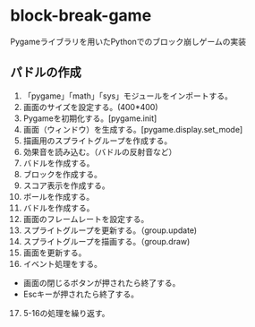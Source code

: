 # block-break-game
Pygameライブラリを用いたPythonでのブロック崩しゲームの実装

## パドルの作成
1. 「pygame」「math」「sys」モジュールをインポートする。
2. 画面のサイズを設定する。(400*400)
3. Pygameを初期化する。[pygame.init]
4. 画面（ウィンドウ）を生成する。[pygame.display.set_mode]
5. 描画用のスプライトグループを作成する。
6. 効果音を読み込む。（バドルの反射音など）
7. バドルを作成する。
8. ブロックを作成する。
9. スコア表示を作成する。
10.	ボールを作成する。
11. バドルを作成する。
12. 画面のフレームレートを設定する。
13. スプライトグループを更新する。（group.update)
14. スプライトグループを描画する。（group.draw)
15. 画面を更新する。
16. イベント処理をする。
  - 画面の閉じるボタンが押されたら終了する。
  - Escキーが押されたら終了する。
17. 5-16の処理を繰り返す。
